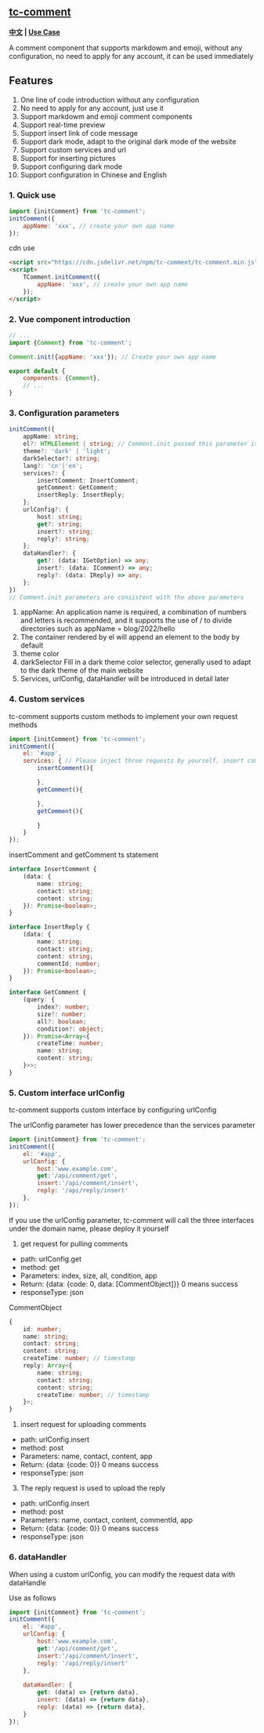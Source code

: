 ## [tc-comment](https://github.com/theajack/comment)

**[中文](https://github.com/theajack/comment/blob/master/README.cn.md) | [Use Case](https://theajack.github.io/message-board/?app=tc-comment)**

A comment component that supports markdowm and emoji, without any configuration, no need to apply for any account, it can be used immediately

## Features

1. One line of code introduction without any configuration
2. No need to apply for any account, just use it
3. Support markdowm and emoji comment components
4. Support real-time preview
5. Support insert link of code message
6. Support dark mode, adapt to the original dark mode of the website
7. Support custom services and url
8. Support for inserting pictures
9. Support configuring dark mode
10. Support configuration in Chinese and English

### 1. Quick use

```js
import {initComment} from 'tc-comment';
initComment({
    appName: 'xxx', // create your own app name
});
```

cdn use

```html
<script src="https://cdn.jsdelivr.net/npm/tc-comment/tc-comment.min.js"></script>
<script>
    TComment.initComment({
        appName: 'xxx', // create your own app name
    });
</script>
```

### 2. Vue component introduction

```js
// ...
import {Comment} from 'tc-comment';

Comment.init({appName: 'xxx'}); // Create your own app name

export default {
    components: {Comment},
    // ...
}
```

### 3. Configuration parameters

```ts
initComment({
    appName: string;
    el?: HTMLElement | string; // Comment.init passed this parameter is invalid
    theme?: 'dark' | 'light';
    darkSelector?: string;
    lang?: 'cn'|'en';
    services?: {
        insertComment: InsertComment;
        getComment: GetComment;
        insertReply: InsertReply;
    };
    urlConfig?: {
        host: string;
        get?: string;
        insert?: string;
        reply?: string;
    };
    dataHandler?: {
        get?: (data: IGetOption) => any;
        insert?: (data: IComment) => any;
        reply?: (data: IReply) => any;
    };
})
// Comment.init parameters are consistent with the above parameters
```

1. appName: An application name is required, a combination of numbers and letters is recommended, and it supports the use of / to divide directories such as appName = blog/2022/hello
2. The container rendered by el will append an element to the body by default
3. theme color
4. darkSelector Fill in a dark theme color selector, generally used to adapt to the dark theme of the main website
5. Services, urlConfig, dataHandler will be introduced in detail later

### 4. Custom services

tc-comment supports custom methods to implement your own request methods

```js
import {initComment} from 'tc-comment';
initComment({
    el: '#app',
    services: { // Please inject three requests by yourself, insert comment, insert reply and get comment
        insertComment(){

        },
        getComment(){

        },
        getComment(){

        }
    }
});
```

insertComment and getComment ts statement

```ts
interface InsertComment {
    (data: {
        name: string;
        contact: string;
        content: string;
    }): Promise<boolean>;
}

interface InsertReply {
    (data: {
        name: string;
        contact: string;
        content: string;
        commentId: number;
    }): Promise<boolean>;
}

interface GetComment {
    (query: {
        index?: number;
        size?: number;
        all?: boolean;
        condition?: object;
    }): Promise<Array<{
        createTime: number;
        name: string;
        content: string;
    }>>;
}
```

### 5. Custom interface urlConfig

tc-comment supports custom interface by configuring urlConfig

The urlConfig parameter has lower precedence than the services parameter

```js
import {initComment} from 'tc-comment';
initComment({
    el: '#app',
    urlConfig: {
        host:'www.example.com',
        get:'/api/comment/get',
        insert:'/api/comment/insert',
        reply: '/api/reply/insert'
    },
});
```

If you use the urlConfig parameter, tc-comment will call the three interfaces under the domain name, please deploy it yourself

1. get request for pulling comments

- path: urlConfig.get
- method: get
- Parameters: index, size, all, condition, app
- Return: {data: {code: 0, data: [CommentObject]}} 0 means success
- responseType: json

CommentObject

```ts
{
    id: number;
    name: string;
    contact: string;
    content: string;
    createTime: number; // timestamp
    reply: Array<{
        name: string;
        contact: string;
        content: string;
        createTime: number; // timestamp
    }>;
}
```

1. insert request for uploading comments

- path: urlConfig.insert
- method: post
- Parameters: name, contact, content, app
- Return: {data: {code: 0}} 0 means success
- responseType: json

3. The reply request is used to upload the reply

- path: urlConfig.insert
- method: post
- Parameters: name, contact, content, commentId, app
- Return: {data: {code: 0}} 0 means success
- responseType: json

### 6. dataHandler

When using a custom urlConfig, you can modify the request data with dataHandle

Use as follows

```js
import {initComment} from 'tc-comment';
initComment({
    el: '#app',
    urlConfig: {
        host:'www.example.com',
        get:'/api/comment/get',
        insert:'/api/comment/insert',
        reply: '/api/reply/insert'
    },
    
    dataHandler: {
        get: (data) => {return data},
        insert: (data) => {return data},
        reply: (data) => {return data},
    }
});
```